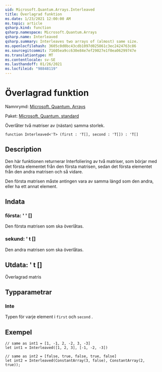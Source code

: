 ```yaml
---
uid: Microsoft.Quantum.Arrays.Interleaved
title: Överlagrad funktion
ms.date: 1/23/2021 12:00:00 AM
ms.topic: article
qsharp.kind: function
qsharp.namespace: Microsoft.Quantum.Arrays
qsharp.name: Interleaved
qsharp.summary: Interleaves two arrays of (almost) same size.
ms.openlocfilehash: 3605c0d0bc43cdb1097d025861c3ec2424763c86
ms.sourcegitcommit: 71605ea9cc630e84e7ef29027e1f0ea06299747e
ms.translationtype: MT
ms.contentlocale: sv-SE
ms.lasthandoff: 01/26/2021
ms.locfileid: "98848119"
---
```

# <a name="interleaved-function"></a>Överlagrad funktion

Namnrymd: [Microsoft. Quantum. Arrays](xref:Microsoft.Quantum.Arrays)

Paket: [Microsoft. Quantum. standard](https://nuget.org/packages/Microsoft.Quantum.Standard)


Överlåter två matriser av (nästan) samma storlek.

```qsharp
function Interleaved<'T> (first : 'T[], second : 'T[]) : 'T[]
```


## <a name="description"></a>Description

Den här funktionen returnerar Interfoliering av två matriser, som börjar med det första elementet från den första matrisen, sedan det första elementet från den andra matrisen och så vidare.

Den första matrisen måste antingen vara av samma längd som den andra, eller ha ett annat element.

## <a name="input"></a>Indata

### <a name="first--t"></a>första: ' ' []

Den första matrisen som ska överlåtas.


### <a name="second--t"></a>sekund: ' t []

Den andra matrisen som ska överlåtas.



## <a name="output--t"></a>Utdata: ' t []

Överlagrad matris

## <a name="type-parameters"></a>Typparametrar

### <a name="t"></a>Inte

Typen för varje element i `first` och `second` .

## <a name="example"></a>Exempel

```qsharp
// same as int1 = [1, -1, 2, -2, 3, -3]
let int1 = Interleaved([1, 2, 3], [-1, -2, -3])

// same as int2 = [false, true, false, true, false]
let int2 = Interleaved(ConstantArray(3, false), ConstantArray(2, true));
```